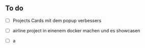 ## To do
- [ ] Projects Cards mit dem popup verbessers
- [ ] airline project in einenem docker machen und es showcasen
- [ ] a



